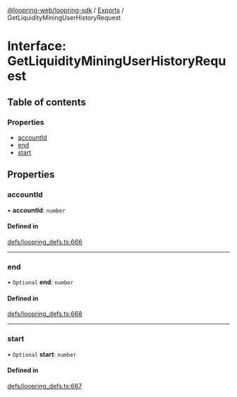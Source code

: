 [@loopring-web/loopring-sdk](../README.md) / [Exports](../modules.md) / GetLiquidityMiningUserHistoryRequest

# Interface: GetLiquidityMiningUserHistoryRequest

## Table of contents

### Properties

- [accountId](GetLiquidityMiningUserHistoryRequest.md#accountid)
- [end](GetLiquidityMiningUserHistoryRequest.md#end)
- [start](GetLiquidityMiningUserHistoryRequest.md#start)

## Properties

### accountId

• **accountId**: `number`

#### Defined in

[defs/loopring_defs.ts:666](https://github.com/Loopring/loopring_sdk/blob/24fdf4c/src/defs/loopring_defs.ts#L666)

___

### end

• `Optional` **end**: `number`

#### Defined in

[defs/loopring_defs.ts:668](https://github.com/Loopring/loopring_sdk/blob/24fdf4c/src/defs/loopring_defs.ts#L668)

___

### start

• `Optional` **start**: `number`

#### Defined in

[defs/loopring_defs.ts:667](https://github.com/Loopring/loopring_sdk/blob/24fdf4c/src/defs/loopring_defs.ts#L667)
